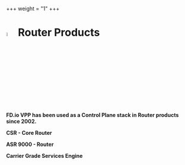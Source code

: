 +++
weight = "1"
+++

# <img src="/img/router.png" width=5% >  Router Products

**FD.io VPP has been used as a Control Plane stack in Router products since 2002.**

**CSR - Core Router**

**ASR 9000 - Router**

**Carrier Grade Services Engine**
